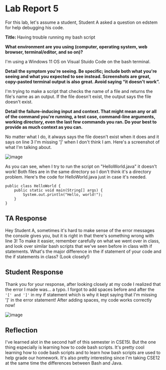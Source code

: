 <h1> Lab Report 5 </h1>

For this lab, let's assume a student, Student A asked a question on edstem for help debugging his code.

<b> Title: </b> Having trouble running my bash script


<b> What environment are you using (computer, operating system, web browser, terminal/editor, and so on)? </b>

I'm using a Windows 11 OS on Visual Stuido Code on the bash terminal.

<b> Detail the symptom you're seeing. Be specific; include both what you're seeing and what you expected to see instead. Screenshots are great, copy-pasted terminal output is also great. Avoid saying “it doesn't work”. </b>

I'm trying to make a script that checks the name of a file and returns the file's name as an output. If the file doesn't exist, the output says the file doesn't exist.

<b> Detail the failure-inducing input and context. That might mean any or all of the command you're running, a test case, command-line arguments, working directory, even the last few commands you ran. Do your best to provide as much context as you can. </b>

No matter what I do, it always says the file doesn't exist when it does and it says on line 3 I'm missing ']' when I don't think I am. Here's a screenshot of what I'm talking about.

![image](https://github.com/jlh005/cse15l-lab-reports/assets/130415535/617e0fdf-27fe-4fe0-bb8e-3948af43f5c9)

As you can see, when I try to run the script on "HelloWorld.java" it doesn't work! Both files are in the same directory so I don't think it's a directory problem. Here's the code for HelloWorld.java just in case it's needed.

```
public class HelloWorld {
    public static void main(String[] args) {
        System.out.println("Hello, world!");
    }
}
```

<h2> TA Response </h2>

Hey Student A, sometimes it's hard to make sense of the error messages the console gives you, but it is right in that there's something wrong with line 3! To make it easier,
remember carefully on what we went over in class, and look over similar bash scripts that we've seen before in class with if statements. What's the major difference
in the if statement of your code and the if statements in class? (Look closely!) 

<h2> Student Response </h2>

Thank you for your response, after looking closely at my code I realized that the error I made was... a typo. I forgot to add spaces before and after the
``'[' and ']'`` 
in my if statement which is why it kept saying that I'm missing ']' in the error statement! 
After adding spaces, my code works correctly now!

![image](https://github.com/jlh005/cse15l-lab-reports/assets/130415535/272280da-576a-4a5c-8ba7-0a80c7001889)


<h2> Reflection </h2>

I've learned alot in the second half of this semester in CSE15l. But the one thing especially is learning how to code bash scripts. It's pretty cool learning how to code
bash scripts and to learn how bash scripts are used to help grade our homework. It's also pretty interesting since I'm taking CSE12 at the same time the differences between
Bash and Java.



